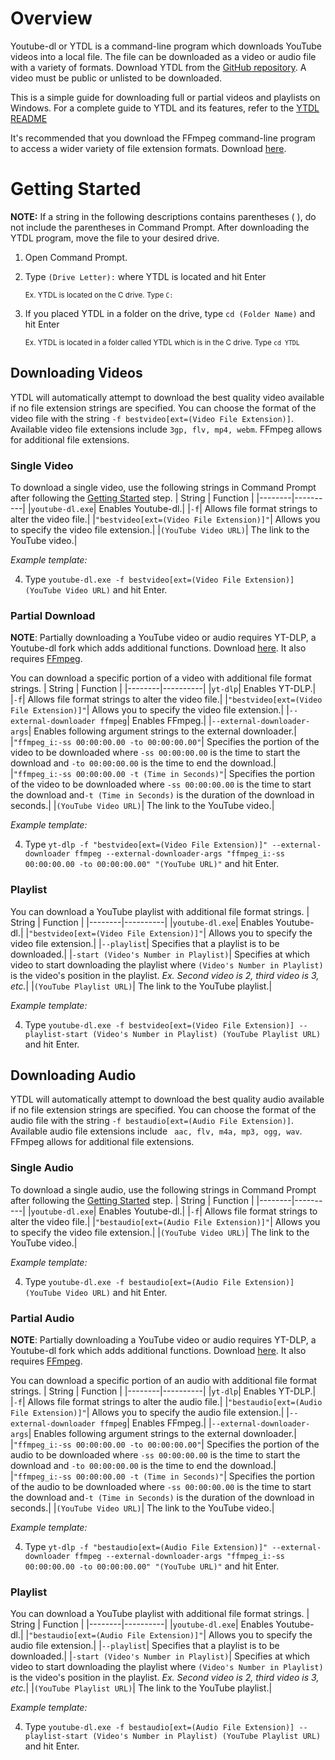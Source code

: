 # Overview
Youtube-dl or YTDL is a command-line program which downloads YouTube videos into a local file. The file can be downloaded as a video or audio file with a variety of formats.
Download YTDL from the [GitHub repository](https://github.com/ytdl-org/youtube-dl). A video must be public or unlisted to be downloaded.

This is a simple guide for downloading full or partial videos and playlists on Windows. For a complete guide to YTDL and its features, refer to the [YTDL README](https://github.com/ytdl-org/youtube-dl#readme)

It's recommended that you download the FFmpeg command-line program to access a wider variety of file extension formats. 
Download [here](https://www.ffmpeg.org/).

# Getting Started
**NOTE:** If a string in the following descriptions contains parentheses ( ), do not include the parentheses in Command Prompt.
After downloading the YTDL program, move the file to your desired drive.

1. Open Command Prompt.
2. Type `(Drive Letter):` where YTDL is located and hit Enter
   
     <sub>Ex. YTDL is located on the C drive. Type `C:`</sub>
   
3. If you placed YTDL in a folder on the drive, type `cd (Folder Name)` and hit Enter

    <sub>Ex.  YTDL is located in a folder called YTDL which is in the C drive. Type `cd YTDL`</sub>


## Downloading Videos
YTDL will automatically attempt to download the best quality video available if no file extension strings are specified.
You can choose the format of the video file with the string `-f bestvideo[ext=(Video File Extension)]`.
Available video file extensions include `3gp, flv, mp4, webm`. FFmpeg allows for additional file extensions.

### Single Video
To download a single video, use the following strings in Command Prompt after following the [Getting Started](https://github.com/MyOwnSpace99/Youtube-dl-command-lines/edit/main/README.md#getting-started) step.
| String | Function |
|--------|----------|
|`youtube-dl.exe`| Enables Youtube-dl.|
|`-f`| Allows file format strings to alter the video file.|
|`"bestvideo[ext=(Video File Extension)]"`| Allows you to specify the video file extension.|
|`(YouTube Video URL)`| The link to the YouTube video.|


*Example template:*


4. Type `youtube-dl.exe -f bestvideo[ext=(Video File Extension)] (YouTube Video URL)` and hit Enter.


### Partial Download
**NOTE**: Partially downloading a YouTube video or audio requires YT-DLP, a Youtube-dl fork which adds additional functions. Download [here](https://github.com/yt-dlp/yt-dlp). It also requires [FFmpeg](https://github.com/MyOwnSpace99/Youtube-dl-command-lines/edit/main/README.md#overview).

You can download a specific portion of a video with additional file format strings.
| String | Function |
|--------|----------|
|`yt-dlp`| Enables YT-DLP.|
|`-f`| Allows file format strings to alter the video file.|
|`"bestvideo[ext=(Video File Extension)]"`| Allows you to specify the video file extension.|
|`--external-downloader ffmpeg`| Enables FFmpeg.|
|`--external-downloader-args`| Enables following argument strings to the external downloader.|
|`"ffmpeg_i:-ss 00:00:00.00 -to 00:00:00.00"`| Specifies the portion of the video to be downloaded where `-ss 00:00:00.00` is the time to start the download and `-to 00:00:00.00` is the time to end the download.|
|`"ffmpeg_i:-ss 00:00:00.00 -t (Time in Seconds)"`| Specifies the portion of the video to be downloaded where `-ss 00:00:00.00` is the time to start the download and`-t (Time in Seconds)` is the duration of the download in seconds.|
|`(YouTube Video URL)`| The link to the YouTube video.|


*Example template:*


4. Type `yt-dlp -f "bestvideo[ext=(Video File Extension)]" --external-downloader ffmpeg --external-downloader-args "ffmpeg_i:-ss 00:00:00.00 -to 00:00:00.00" "(YouTube URL)"` and hit Enter.


### Playlist
You can download a YouTube playlist with additional file format strings.
| String | Function |
|--------|----------|
|`youtube-dl.exe`| Enables Youtube-dl.|
|`"bestvideo[ext=(Video File Extension)]"`| Allows you to specify the video file extension.|
|`--playlist`| Specifies that a playlist is to be downloaded.|
|`-start (Video's Number in Playlist)`| Specifies at which video to start downloading the playlist where `(Video's Number in Playlist)` is the video's position in the playlist. *Ex. Second video is 2, third video is 3, etc.*|
|`(YouTube Playlist URL)`| The link to the YouTube playlist.|


*Example template:*


4. Type `youtube-dl.exe -f bestvideo[ext=(Video File Extension)] --playlist-start (Video's Number in Playlist) (YouTube Playlist URL)` and hit Enter.


## Downloading Audio
YTDL will automatically attempt to download the best quality audio available if no file extension strings are specified.
You can choose the format of the audio file with the string `-f bestaudio[ext=(Audio File Extension)]`.
Available audio file extensions include ` aac, flv, m4a, mp3, ogg, wav`. FFmpeg allows for additional file extensions.

### Single Audio
To download a single audio, use the following strings in Command Prompt after following the [Getting Started](https://github.com/MyOwnSpace99/Youtube-dl-command-lines/edit/main/README.md#getting-started) step.
| String | Function |
|--------|----------|
|`youtube-dl.exe`| Enables Youtube-dl.|
|`-f`| Allows file format strings to alter the video file.|
|`"bestaudio[ext=(Audio File Extension)]"`| Allows you to specify the video file extension.|
|`(YouTube Video URL)`| The link to the YouTube video.|

*Example template:*


4. Type `youtube-dl.exe -f bestaudio[ext=(Audio File Extension)] (YouTube Video URL)` and hit Enter.


### Partial Audio
**NOTE**: Partially downloading a YouTube video or audio requires YT-DLP, a Youtube-dl fork which adds additional functions. Download [here](https://github.com/yt-dlp/yt-dlp). It also requires [FFmpeg](https://github.com/MyOwnSpace99/Youtube-dl-command-lines/edit/main/README.md#overview).

You can download a specific portion of an audio with additional file format strings.
| String | Function |
|--------|----------|
|`yt-dlp`| Enables YT-DLP.|
|`-f`| Allows file format strings to alter the audio file.|
|`"bestaudio[ext=(Audio File Extension)]"`| Allows you to specify the audio file extension.|
|`--external-downloader ffmpeg`| Enables FFmpeg.|
|`--external-downloader-args`| Enables following argument strings to the external downloader.|
|`"ffmpeg_i:-ss 00:00:00.00 -to 00:00:00.00"`| Specifies the portion of the audio to be downloaded where `-ss 00:00:00.00` is the time to start the download and `-to 00:00:00.00` is the time to end the download.|
|`"ffmpeg_i:-ss 00:00:00.00 -t (Time in Seconds)"`| Specifies the portion of the audio to be downloaded where `-ss 00:00:00.00` is the time to start the download and`-t (Time in Seconds)` is the duration of the download in seconds.|
|`(YouTube Video URL)`| The link to the YouTube video.|


*Example template:*


4. Type `yt-dlp -f "bestaudio[ext=(Audio File Extension)]" --external-downloader ffmpeg --external-downloader-args "ffmpeg_i:-ss 00:00:00.00 -to 00:00:00.00" "(YouTube URL)"` and hit Enter.


### Playlist
You can download a YouTube playlist with additional file format strings.
| String | Function |
|--------|----------|
|`youtube-dl.exe`| Enables Youtube-dl.|
|`"bestaudio[ext=(Audio File Extension)]"`| Allows you to specify the audio file extension.|
|`--playlist`| Specifies that a playlist is to be downloaded.|
|`-start (Video's Number in Playlist)`| Specifies at which video to start downloading the playlist where `(Video's Number in Playlist)` is the video's position in the playlist. *Ex. Second video is 2, third video is 3, etc.*|
|`(YouTube Playlist URL)`| The link to the YouTube playlist.|


*Example template:*


4. Type `youtube-dl.exe -f bestaudio[ext=(Audio File Extension)] --playlist-start (Video's Number in Playlist) (YouTube Playlist URL)` and hit Enter.


